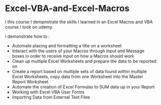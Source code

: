 # Excel-VBA-and-Excel-Macros

I this course I dempnstrate the skills I learned in an Excel Macros and VBA course I took on udemy.


I demonstrate how to :
- Automate placing and formatting a title on a worksheet
- Interact with the users of your Macros through Input and Message boxes in order to receive input on how a Macros should work
- Clean up multiple Excel Worksheets and prepare the data to be reported on
- Create a report based on multiple sets of data found within multiple Excel Worksheets, copy data from one Worksheet into the Master Report Worksheet
- Automate the creation of Excel Formulas to SUM data up in your Report
- Working with Excel VBA User Forms
- Importing Data from External Text Files
